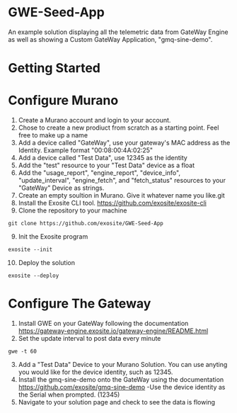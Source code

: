 # GWE-Seed-App
An example solution displaying all the telemetric data from GateWay Engine as well as showing a Custom GateWay Application, "gmq-sine-demo".
# Getting Started
# Configure Murano
1. Create a Murano account and login to your account.
2. Chose to create a new prodiuct from scratch as a starting point. Feel free to make up a name
3. Add a device called "GateWay", use your gateway's MAC address as the Identity. Example format "00:08:00:4A:02:25"
4. Add a device called "Test Data", use 12345 as the identity
5. Add the "test" resource to your "Test Data" device as a float
6. Add the "usage_report", "engine_report", "device_info", "update_interval", "engine_fetch", and "fetch_status" resources to your "GateWay" Device as strings.
7. Create an empty soultion in Murano. Give it whatever name you like.git 
7. Install the Exosite CLI tool. https://github.com/exosite/exosite-cli
8. Clone the repository to your machine
```
git clone https://github.com/exosite/GWE-Seed-App
```
9. Init the Exosite program
```
exosite --init
```
10. Deploy the solution
```
exosite --deploy
```

# Configure The Gateway 
1. Install GWE on your GateWay following the documentation https://gateway-engine.exosite.io/gateway-engine/README.html
2. Set the update interval to post data every minute
```
gwe -t 60
```

3. Add a "Test Data" Device to your Murano Solution. You can use anyting you would like for the device identity, such as 12345.
4. Install the gmq-sine-demo onto the GateWay using the documentation https://github.com/exosite/gmq-sine-demo
	-Use the device identity as the Serial when prompted. (12345)
5. Navigate to your solution page and check to see the data is flowing
